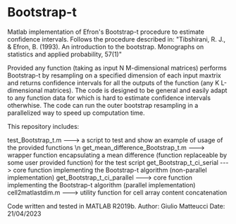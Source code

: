 # Bootstrap-t

Matlab implementation of Efron's Bootstrap-t procedure to estimate confidence intervals. Follows the procedure described in:
"Tibshirani, R. J., & Efron, B. (1993). An introduction to the bootstrap. Monographs on statistics and applied probability, 57(1)"

Provided any function (taking as input N M-dimensional matrices) performs Bootstrap-t by resampling on a specified dimension of each input maxtrix and returns confidence intervals for all the outputs of the function (any K L-dimensional matrices). The code is designed to be general and easily adapt to any function data for which is hard to estimate confidence intervals otherwhise. The code can run the outer bootstrap resampling in a parallelized way to speed up computation time.

This repository includes:

test_Bootstrap_t.m ---> a script to test and show an example of usage of the provided functions \n
get_mean_difference_Bootstrap_t.m ---> wrapper function encapsulating a mean difference (function replaceable by some user provided function) for the test script
get_Bootstrap_t_ci_serial ---> core function implementing the Bootstrap-t algorithm (non-parallel implementation)
get_Bootstrap_t_ci_parallel ---> core function implementing the Bootstrap-t algorithm (parallel implementation)
cell2matlastdim.m ---> utility function for cell array content concatenation

Code written and tested in MATLAB R2019b.
Author: Giulio Matteucci
Date: 21/04/2023
